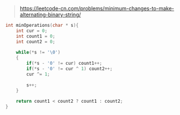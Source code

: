 > https://leetcode-cn.com/problems/minimum-changes-to-make-alternating-binary-string/

``` c
int minOperations(char * s){
    int cur = 0;
    int count1 = 0;
    int count2 = 0;
    
    while(*s != '\0')
    {
        if(*s - '0' != cur) count1++;
        if(*s - '0' != cur ^ 1) count2++;
        cur ^= 1;
        
        s++;
    }
    
    return count1 < count2 ? count1 : count2;
}
```